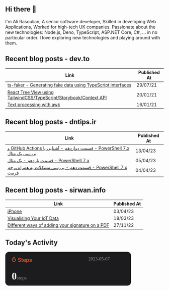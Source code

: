 ## Hi there 👋

I'm Ali Rasoulian, A senior software developer, Skilled in developing Web Applications, Worked for high-tech UK companies. Passionate about the new technologies: Node.js, Deno, TypeScript, ASP.NET Core, C#, ... in no particular order. I love exploring new technologies and playing around with them.


## Recent blog posts - dev.to
| Link | Published At |
| --- | --- |
| [ts-faker - Generating fake data using TypeScript interfaces](https://dev.to/sirwanafifi/ts-faker-generating-fake-data-using-typescript-interfaces-2em2) | 29/07/21 |
| [React Tree View using TailwindCSS/TypeScript/Storybook/Context API](https://dev.to/sirwanafifi/react-tree-view-using-tailwindcss-typescript-storybook-context-api-11i9) | 20/01/21 |
| [Text processing with awk](https://dev.to/sirwanafifi/text-processing-with-awk-4jic) | 16/01/21 |


## Recent blog posts - dntips.ir
| Link | Published At |
| --- | --- |
| [‫PowerShell 7.x - قسمت دوازدهم - آشنایی با GitHub Actions و بررسی یک مثال](https://www.dntips.ir/post/3475/powershell-7-x-%D9%82%D8%B3%D9%85%D8%AA-%D8%AF%D9%88%D8%A7%D8%B2%D8%AF%D9%87%D9%85-%D8%A2%D8%B4%D9%86%D8%A7%DB%8C%DB%8C-%D8%A8%D8%A7-github-actions-%D9%88-%D8%A8%D8%B1%D8%B1%D8%B3%DB%8C-%DB%8C%DA%A9-%D9%85%D8%AB%D8%A7%D9%84?updated=1402-01-24-22-48) | 13/04/23 |
| [‫PowerShell 7.x - قسمت یازدهم - یک مثال](https://www.dntips.ir/post/3466/powershell-7-x-%D9%82%D8%B3%D9%85%D8%AA-%DB%8C%D8%A7%D8%B2%D8%AF%D9%87%D9%85-%DB%8C%DA%A9-%D9%85%D8%AB%D8%A7%D9%84?updated=1402-01-16-09-35) | 05/04/23 |
| [‫PowerShell 7.x - قسمت دهم - بررسی مشکلات به همراه پرچم فرمت](https://www.dntips.ir/post/3465/powershell-7-x-%D9%82%D8%B3%D9%85%D8%AA-%D8%AF%D9%87%D9%85-%D8%A8%D8%B1%D8%B1%D8%B3%DB%8C-%D9%85%D8%B4%DA%A9%D9%84%D8%A7%D8%AA-%D8%A8%D9%87-%D9%87%D9%85%D8%B1%D8%A7%D9%87-%D9%BE%D8%B1%DA%86%D9%85-%D9%81%D8%B1%D9%85%D8%AA?updated=1402-01-15-12-45) | 04/04/23 |


## Recent blog posts - sirwan.info
| Link | Published At |
| --- | --- |
| [iPhone](https://sirwan.info/blog/en/iphone-theft) | 03/04/23 |
| [Visualising Your IoT Data](https://sirwan.info/blog/en/visualising-your-iot-data) | 18/03/23 |
| [Different ways of adding your signature on a PDF](https://sirwan.info/blog/en/different-ways-of-adding-your-signature-on-a-pdf) | 27/11/22 |


##

## Today's Activity

<img src="./assets/step.svg" width="400px">























